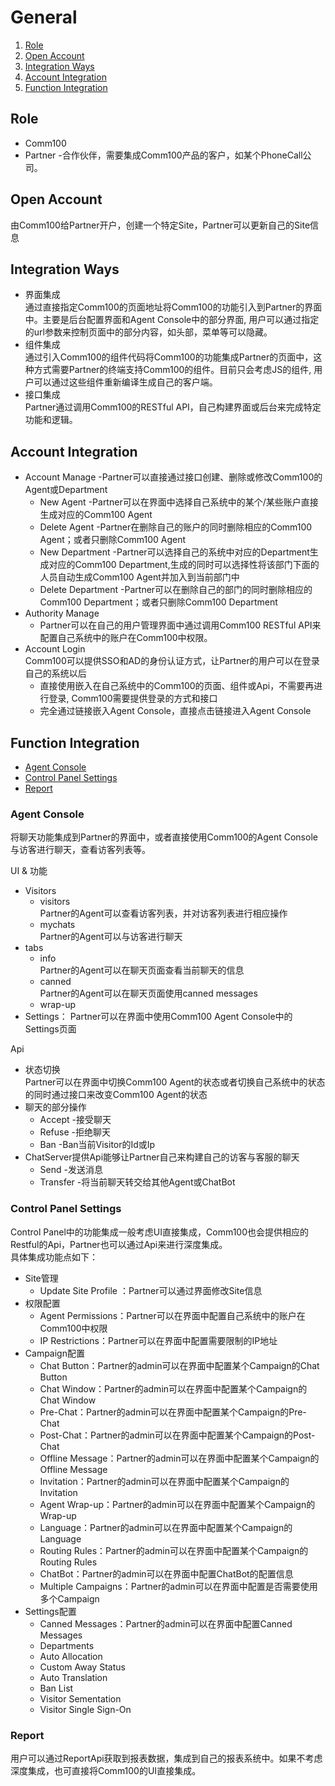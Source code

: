 # General
1. [Role](#role)
2. [Open Account](#open-account)
3. [Integration Ways](#integration-ways)
4. [Account Integration](#account-integration)
5. [Function Integration](#function-integration)

## Role
  - Comm100 
  - Partner -合作伙伴，需要集成Comm100产品的客户，如某个PhoneCall公司。

## Open Account
   由Comm100给Partner开户，创建一个特定Site，Partner可以更新自己的Site信息

## Integration Ways
  - 界面集成  
     通过直接指定Comm100的页面地址将Comm100的功能引入到Partner的界面中。主要是后台配置界面和Agent Console中的部分界面, 用户可以通过指定的url参数来控制页面中的部分内容，如头部，菜单等可以隐藏。
  - 组件集成    
     通过引入Comm100的组件代码将Comm100的功能集成Partner的页面中，这种方式需要Partner的终端支持Comm100的组件。目前只会考虑JS的组件, 用户可以通过这些组件重新编译生成自己的客户端。
  - 接口集成   
    Partner通过调用Comm100的RESTful API，自己构建界面或后台来完成特定功能和逻辑。

## Account Integration
  + Account Manage -Partner可以直接通过接口创建、删除或修改Comm100的Agent或Department
     - New Agent -Partner可以在界面中选择自己系统中的某个/某些账户直接生成对应的Comm100 Agent
     - Delete Agent -Partner在删除自己的账户的同时删除相应的Comm100 Agent；或者只删除Comm100 Agent
     - New Department -Partner可以选择自己的系统中对应的Department生成对应的Comm100 Department,生成的同时可以选择性将该部门下面的人员自动生成Comm100 Agent并加入到当前部门中
     - Delete Department -Partner可以在删除自己的部门的同时删除相应的Comm100 Department；或者只删除Comm100 Department    
  + Authority Manage  
     - Partner可以在自己的用户管理界面中通过调用Comm100 RESTful API来配置自己系统中的账户在Comm100中权限。
  + Account Login    
     Comm100可以提供SSO和AD的身份认证方式，让Partner的用户可以在登录自己的系统以后   
     - 直接使用嵌入在自己系统中的Comm100的页面、组件或Api，不需要再进行登录, Comm100需要提供登录的方式和接口
     - 完全通过链接嵌入Agent Console，直接点击链接进入Agent Console

## Function Integration
  - [Agent Console](#agent-console)
  - [Control Panel Settings](#control-panel-settings)
  - [Report](#report)

### Agent Console
  将聊天功能集成到Partner的界面中，或者直接使用Comm100的Agent Console与访客进行聊天，查看访客列表等。

  UI & 功能
  + Visitors
      * visitors   
          Partner的Agent可以查看访客列表，并对访客列表进行相应操作
      * mychats    
          Partner的Agent可以与访客进行聊天
  + tabs
      * info  
          Partner的Agent可以在聊天页面查看当前聊天的信息
      * canned   
          Partner的Agent可以在聊天页面使用canned messages
      * wrap-up
  + Settings： Partner可以在界面中使用Comm100 Agent Console中的Settings页面

Api      
+ 状态切换  
   Partner可以在界面中切换Comm100 Agent的状态或者切换自己系统中的状态的同时通过接口来改变Comm100 Agent的状态
+ 聊天的部分操作
  - Accept -接受聊天
  - Refuse -拒绝聊天
  - Ban -Ban当前Visitor的Id或Ip
+ ChatServer提供Api能够让Partner自己来构建自己的访客与客服的聊天  
  - Send -发送消息
  - Transfer -将当前聊天转交给其他Agent或ChatBot

### Control Panel Settings
  Control Panel中的功能集成一般考虑UI直接集成，Comm100也会提供相应的Restful的Api，Partner也可以通过Api来进行深度集成。  
  具体集成功能点如下：   
   - Site管理
     + Update Site Profile ：Partner可以通过界面修改Site信息
   - 权限配置
     + Agent Permissions：Partner可以在界面中配置自己系统中的账户在Comm100中权限
     + IP Restrictions：Partner可以在界面中配置需要限制的IP地址
   - Campaign配置
     + Chat Button：Partner的admin可以在界面中配置某个Campaign的Chat Button
     + Chat Window：Partner的admin可以在界面中配置某个Campaign的Chat Window
     + Pre-Chat：Partner的admin可以在界面中配置某个Campaign的Pre-Chat
     + Post-Chat：Partner的admin可以在界面中配置某个Campaign的Post-Chat
     + Offline Message：Partner的admin可以在界面中配置某个Campaign的Offline Message
     + Invitation：Partner的admin可以在界面中配置某个Campaign的Invitation
     + Agent Wrap-up：Partner的admin可以在界面中配置某个Campaign的Wrap-up
     + Language：Partner的admin可以在界面中配置某个Campaign的Language
     + Routing Rules：Partner的admin可以在界面中配置某个Campaign的Routing Rules
     + ChatBot：Partner的admin可以在界面中配置ChatBot的配置信息
     + Multiple Campaigns：Partner的admin可以在界面中配置是否需要使用多个Campaign
   - Settings配置
     + Canned Messages：Partner的admin可以在界面中配置Canned Messages
     + Departments
     + Auto Allocation
     + Custom Away Status
     + Auto Translation
     + Ban List
     + Visitor Sementation
     + Visitor Single Sign-On  
     
### Report
  用户可以通过ReportApi获取到报表数据，集成到自己的报表系统中。如果不考虑深度集成，也可直接将Comm100的UI直接集成。
